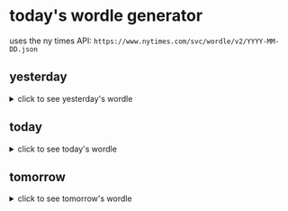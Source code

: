 # today's wordle generator

uses the ny times API: `https://www.nytimes.com/svc/wordle/v2/YYYY-MM-DD.json`

## yesterday

<details>
    <summary>click to see yesterday's wordle</summary>

    artsy

</details>

## today

<details>
    <summary>click to see today's wordle</summary>

    ozone

</details>

## tomorrow

<details>
    <summary>click to see tomorrow's wordle</summary>

    genie

</details>
